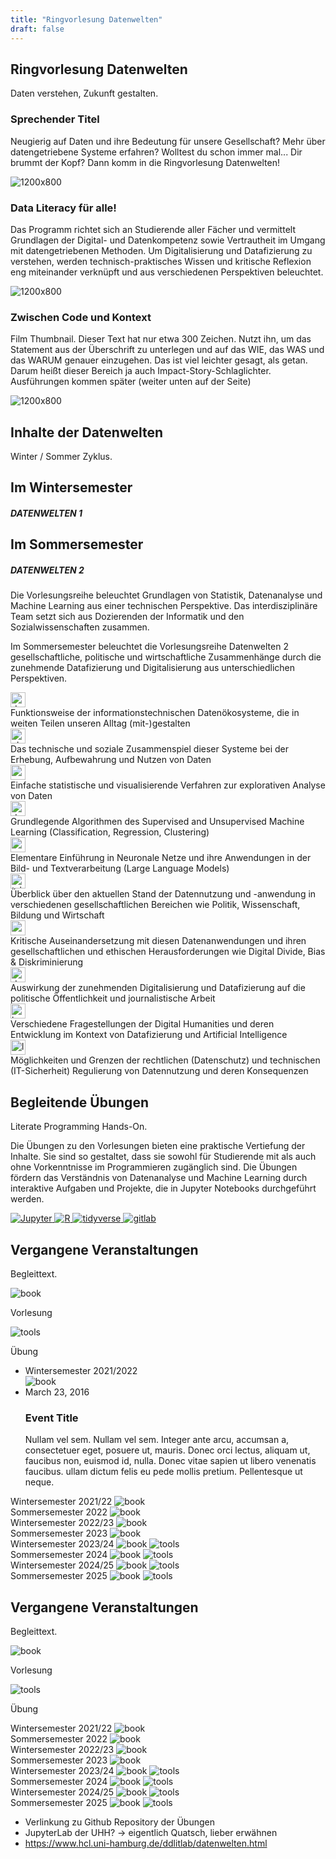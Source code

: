 ```yaml
---
title: "Ringvorlesung Datenwelten"
draft: false
---
```


<section>
    <div class="section-title">
        <h2>Ringvorlesung Datenwelten</h2>
        <p>Daten verstehen, Zukunft gestalten.</p>
    </div>
    <div class="row">
        <div class="content-area">
            <h3>Sprechender Titel</h3>
            <p>Neugierig auf Daten und ihre Bedeutung für unsere Gesellschaft? Mehr über datengetriebene Systeme erfahren? Wolltest du schon immer mal... Dir brummt der Kopf? Dann komm in die Ringvorlesung Datenwelten!</p>
        </div>
        <div class="image-area">
            <img src="https://placehold.co/1200x800.webp?text=1200%20x%20800\nwebp" alt="1200x800">
        </div>
    </div>
    <div class="row reverse">
        <div class="content-area">
            <h3>Data Literacy für alle!</h3>
            <p>Das Programm richtet sich an Studierende aller Fächer und vermittelt Grundlagen der Digital- und Datenkompetenz sowie Vertrautheit im Umgang mit datengetriebenen Methoden. Um Digitalisierung und Datafizierung zu verstehen, werden technisch-praktisches Wissen und kritische Reflexion eng miteinander verknüpft und aus verschiedenen Perspektiven beleuchtet.</p>
        </div>
        <div class="image-area">
            <img src="https://placehold.co/1200x800.webp?text=1200%20x%20800\nwebp" alt="1200x800">
        </div>
    </div>
    <div class="row">
        <div class="content-area">
            <h3>Zwischen Code und Kontext</h3>
            <p>Film Thumbnail. Dieser Text hat nur etwa 300 Zeichen. Nutzt ihn, um das Statement aus der Überschrift zu unterlegen und auf das WIE, das WAS und das WARUM genauer einzugehen. Das ist viel leichter gesagt, als getan. Darum heißt dieser Bereich ja auch Impact-Story-Schlaglichter. Ausführungen kommen später (weiter unten auf der Seite)</p>
        </div>
        <div class="image-area">
            <img src="https://placehold.co/1200x800.webp?text=1200%20x%20800\nwebp" alt="1200x800">
        </div>
    </div>
    </section>





<section>
    <div class="section-title">
        <h2>Inhalte der Datenwelten</h2>
        <p>Winter / Sommer Zyklus.</p>
    </div>
    


 <div class="py-2">
    <div class="container">
        <div class="row align-items-center mb-2">
            <div class="col-md-6 text-center">
                <h2 class="fw-bolder mb-2">Im Wintersemester</h3>
                <h5 class="text-muted">DATENWELTEN 1</h5>
            </div>
            <div class="col-md-6 text-center">
                <h2 class="fw-bolder mb-2">Im Sommersemester</h3>
                <h5 class="text-muted">DATENWELTEN 2</h5>
            </div>
        </div>
        <div class="row align-items-center mb-2">
            <div class="col-md-6">
                <p class="fs-5">
                    Die Vorlesungsreihe beleuchtet Grundlagen von Statistik, Datenanalyse und Machine Learning aus einer technischen Perspektive.
                    Das interdisziplinäre Team setzt sich aus Dozierenden der Informatik und den Sozialwissenschaften zusammen.
                </p>
            </div>
            <div class="col-md-6">
                <p class="fs-5">
                    Im Sommersemester beleuchtet die Vorlesungsreihe Datenwelten 2 gesellschaftliche, politische und wirtschaftliche Zusammenhänge durch die zunehmende Datafizierung und Digitalisierung aus unterschiedlichen Perspektiven.
                </p>
            </div>
        </div>
        <div class="row align-items-center">
            <div class="col-md-6">
                <div>
                    <div class="row align-items-center mb-2">
                        <div class="col-auto">
                            <img src="/icons/codicons/debug-disconnect.svg" alt="debug-disconnect" class="img-fluid" style="width: 1.5rem; height: 1.5rem;">
                        </div>
                        <div class="col">
                            Funktionsweise der informationstechnischen Datenökosysteme, die in weiten Teilen unseren Alltag (mit-)gestalten
                        </div>
                    </div>
                    <div class="row align-items-center mb-2">
                        <div class="col-auto">
                            <img src="/icons/codicons/cloud-upload.svg" alt="cloud-upload" class="img-fluid" style="width: 1.5rem; height: 1.5rem;">
                        </div>
                        <div class="col">
                            Das technische und soziale Zusammenspiel dieser Systeme bei der Erhebung, Aufbewahrung und Nutzen von Daten
                        </div>
                    </div>
                    <div class="row align-items-center mb-2">
                        <div class="col-auto">
                            <img src="/icons/codicons/graph-scatter.svg" alt="graph-scatter" class="img-fluid" style="width: 1.5rem; height: 1.5rem;">
                        </div>
                        <div class="col">
                            Einfache statistische und visualisierende Verfahren zur explorativen Analyse von Daten
                        </div>
                    </div>
                    <div class="row align-items-center mb-2">
                        <div class="col-auto">
                            <img src="/icons/codicons/debug-alt.svg" alt="debug-alt" class="img-fluid" style="width: 1.5rem; height: 1.5rem;">
                        </div>
                        <div class="col">
                            Grundlegende Algorithmen des Supervised and Unsupervised Machine Learning (Classification, Regression, Clustering)
                        </div>
                    </div>
                    <div class="row align-items-center mb-2">
                        <div class="col-auto">
                            <img src="/icons/codicons/combine.svg" alt="combine" class="img-fluid" style="width: 1.5rem; height: 1.5rem;">
                        </div>
                        <div class="col">
                            Elementare Einführung in Neuronale Netze und ihre Anwendungen in der Bild- und Textverarbeitung (Large Language Models)
                        </div>
                    </div>
                </div>
            </div>
            <div class="col-md-6">
                <div>
                    <div class="row align-items-center mb-2">
                        <div class="col-auto">
                            <img src="/icons/codicons/telescope.svg" alt="telescope" class="img-fluid" style="width: 1.5rem; height: 1.5rem;">
                        </div>
                        <div class="col">
                            Überblick über den aktuellen Stand der Datennutzung und -anwendung in verschiedenen gesellschaftlichen Bereichen wie Politik, Wissenschaft, Bildung und Wirtschaft
                        </div>
                    </div>
                    <div class="row align-items-center mb-2">
                        <div class="col-auto">
                            <img src="/icons/codicons/organization.svg" alt="organization" class="img-fluid" style="width: 1.5rem; height: 1.5rem;">
                        </div>
                        <div class="col">
                            Kritische Auseinandersetzung mit diesen Datenanwendungen und ihren gesellschaftlichen und ethischen Herausforderungen wie Digital Divide, Bias & Diskriminierung
                        </div>
                    </div>
                    <div class="row align-items-center mb-2">
                        <div class="col-auto">
                            <img src="/icons/codicons/device-camera.svg" alt="device-camera" class="img-fluid" style="width: 1.5rem; height: 1.5rem;">
                        </div>
                        <div class="col">
                            Auswirkung der zunehmenden Digitalisierung und Datafizierung auf die politische Öffentlichkeit und journalistische Arbeit
                        </div>
                    </div>
                    <div class="row align-items-center mb-2">
                        <div class="col-auto">
                            <img src="/icons/codicons/book.svg" alt="book" class="img-fluid" style="width: 1.5rem; height: 1.5rem;">
                        </div>
                        <div class="col">
                            Verschiedene Fragestellungen der Digital Humanities und deren Entwicklung im Kontext von Datafizierung und Artificial Intelligence
                        </div>
                    </div>
                    <div class="row align-items-center mb-2">
                        <div class="col-auto">
                            <img src="/icons/codicons/law.svg" alt="law" class="img-fluid" style="width: 1.5rem; height: 1.5rem;">
                        </div>
                        <div class="col">
                            Möglichkeiten und Grenzen der rechtlichen (Datenschutz) und technischen (IT-Sicherheit) Regulierung von Datennutzung und deren Konsequenzen
                        </div>
                    </div>
                </div>
            </div>
        </div>
        </div>
    </div>
</div>
</section>


<section>
    <div class="section-title">
        <h2>Begleitende Übungen</h2>
        <p>Literate Programming Hands-On.</p>
    </div>
    <div class="wide-text">
    <p>
      Die Übungen zu den Vorlesungen bieten eine praktische Vertiefung der Inhalte. Sie sind so gestaltet, dass sie sowohl für Studierende mit als auch ohne Vorkenntnisse im Programmieren zugänglich sind. Die Übungen fördern das Verständnis von Datenanalyse und Machine Learning durch interaktive Aufgaben und Projekte, die in Jupyter Notebooks durchgeführt werden. 
      </p>
    </div>
    <div class="row">
        <a href="https://jupyter.org/">
        <img src="/svg/jupyter.svg" alt="Jupyter" class="logo-big logo-bigger">
        </a>
        <a href="https://www.r-project.org/">
        <img src="/svg/R.svg" alt="R" class="logo-big logo-bigger">
        </a>
        <a href="https://www.tidyverse.org/">
        <img src="/svg/tidyverse.svg" alt="tidyverse" class="logo-big logo-bigger">
        </a>
        <a href="https://about.gitlab.com/">
        <img src="/svg/gitlab_only.svg" alt="gitlab" class="logo-big logo-bigger">
        </a>
      </div>
</section>

<section>
    <div class="section-title">
        <h2>Vergangene Veranstaltungen</h2>
        <p>Begleittext.</p>
    </div>
    <div class="row">
        <img class="timeline-icon" src="/icons/codicons/book.svg" alt="book"> <p>Vorlesung</p>
        <img class="timeline-icon" src="/icons/codicons/tools.svg" alt="tools"> <p>Übung</p>
    </div>
<div class="row example-centered">
        <div>
            <ul class="timeline timeline-centered">
                <li class="timeline-item">
                    <div class="timeline-info">
                        <span>Wintersemester 2021/2022</span>
                    </div>
                    <div class="timeline-marker"></div>
                    <div class="timeline-content">
                        <img src="/icons/codicons/book.svg" alt="book">
                    </div>
                </li>
                <li class="timeline-item">
                    <div class="timeline-info">
                        <span>March 23, 2016</span>
                    </div>
                    <div class="timeline-marker"></div>
                    <div class="timeline-content">
                        <h3 class="timeline-title">Event Title</h3>
                        <p>Nullam vel sem. Nullam vel sem. Integer ante arcu, accumsan a, consectetuer eget, posuere ut, mauris. Donec orci lectus, aliquam ut, faucibus non, euismod id, nulla. Donec vitae sapien ut libero venenatis faucibus. ullam dictum felis
                            eu pede mollis pretium. Pellentesque ut neque. </p>
                    </div>
                </li>
            </ul>
        </div>
    </div>
</div>
    <div class="timeline">
        <div class="container left">
            <time>Wintersemester 2021/22</time>
                <img src="/icons/codicons/book.svg" alt="book">
                <!-- </a> -->
            </div>
        <div class="container right">
            <time>Sommersemester 2022</time>
            <img src="/icons/codicons/book.svg" alt="book">
            </div>
        <div class="container left">
            <time>Wintersemester 2022/23</time>
            <img src="/icons/codicons/book.svg" alt="book">
            </div>
        <div class="container right">
            <time>Sommersemester 2023</time>
            <img src="/icons/codicons/book.svg" alt="book">
            </div>
        <div class="container left">
            <time>Wintersemester 2023/24</time>
            <img src="/icons/codicons/book.svg" alt="book">
            <img class="second" src="/icons/codicons/tools.svg" alt="tools">
            </div>
        <div class="container right">
            <time>Sommersemester 2024</time>
            <img src="/icons/codicons/book.svg" alt="book">
            <img class="second" src="/icons/codicons/tools.svg" alt="tools">
            </div>
                <div class="container left">
            <time>Wintersemester 2024/25</time>
            <img src="/icons/codicons/book.svg" alt="book">
            <img class="second" src="/icons/codicons/tools.svg" alt="tools">
            </div>
        <div class="container right">
            <time>Sommersemester 2025</time>
            <img src="/icons/codicons/book.svg" alt="book">
            <img class="second" src="/icons/codicons/tools.svg" alt="tools">
            </div>
    </div>


</section>




<section>
    <div class="section-title">
        <h2>Vergangene Veranstaltungen</h2>
        <p>Begleittext.</p>
    </div>
    <div class="row">
        <img class="timeline-icon" src="/icons/codicons/book.svg" alt="book"> <p>Vorlesung</p>
        <img class="timeline-icon" src="/icons/codicons/tools.svg" alt="tools"> <p>Übung</p>
    </div>
    <div class="timeline">
        <div class="container left">
            <time>Wintersemester 2021/22</time>
            <!-- <a href="https://www.stine.uni-hamburg.de/scripts/mgrqispi.dll?APPNAME=CampusNet&PRGNAME=COURSEDETAILS&ARGUMENTS=-N000000000000001,-N000605,-N0,-N379594586393059,-N379594586363060,-N0,-N0,-N3,-AcMLhrURSffWyVjLSHDoJfIfNfW5sHuPerqGCPo57Rq597ZUdRIf-HNHmHY6CVWRpfNmI7NPovIm-4YGdcDNFmBWAOdU5RtZ0RN5oRUPLPIpN4Ym7vQpgOqGoYgouVfwycZDNOUPZ3zKmVQL3VgU-cYPmR-c-OjPLOdV9vfUYCumWffDNYSo8fdWBWjKme-ejWNAjOQew4SRJmdolPMHwPWW7PNRdxDRJfDKWVqGHQZma3oL9xfA-WBZWfDUXxSV9mUe9RZHoxfKlWDAwvBZhRgp0QN68VomA4B69xNDZejpVvWoHmDKsVjLJfN6YPDKkmD6mcZpkfqcNmSALPIPVWSeNQzwdOIi9cDPxWuH5QgPsQuHx7NwYVUUk3YA-4SlAmtZKYYmv3f6sOQDjRDw6foUBYBHdRDU8YoaFVWWJcdRBxzZVvYfFYzLS7fLu3zodOgpFrDnFffoh3omI7gUQfMaFWYnjvIWCOYAvRjpHHBZaczWfWqwNvBmQRDwjOWWwRjmdHzUWfqW6cDeFefRjHULHvZawRfwexzWKYqAec-5fOZmtVfZBrqWKmumIvuHK7QWhcfZCvd7-xdHKCYolCQUaHqmDvBK67fZUHoWtWfANRuWuPvZfQzWSxf5pQqRucDR8vgiNmjcNfUiZRMPVQqAFWUoyQSPaRdUAeQPFfQRaVIHhOuH9m-W3V-D6RBKI3oPKVUoH4oRAWImHPSpdcMPocSLlmuRFWjpzYMFtPumVCumExUHyRSR6WfNFOzAY"> -->
                <img src="/icons/codicons/book.svg" alt="book">
                <!-- </a> -->
            </div>
        <div class="container right">
            <time>Sommersemester 2022</time>
            <img src="/icons/codicons/book.svg" alt="book">
            </div>
        <div class="container left">
            <time>Wintersemester 2022/23</time>
            <img src="/icons/codicons/book.svg" alt="book">
            </div>
        <div class="container right">
            <time>Sommersemester 2023</time>
            <img src="/icons/codicons/book.svg" alt="book">
            </div>
        <div class="container left">
            <time>Wintersemester 2023/24</time>
            <img src="/icons/codicons/book.svg" alt="book">
            <img class="second" src="/icons/codicons/tools.svg" alt="tools">
            </div>
        <div class="container right">
            <time>Sommersemester 2024</time>
            <img src="/icons/codicons/book.svg" alt="book">
            <img class="second" src="/icons/codicons/tools.svg" alt="tools">
            </div>
                <div class="container left">
            <time>Wintersemester 2024/25</time>
            <img src="/icons/codicons/book.svg" alt="book">
            <img class="second" src="/icons/codicons/tools.svg" alt="tools">
            </div>
        <div class="container right">
            <time>Sommersemester 2025</time>
            <img src="/icons/codicons/book.svg" alt="book">
            <img class="second" src="/icons/codicons/tools.svg" alt="tools">
            </div>
    </div>


</section>


- Verlinkung zu Github Repository der Übungen
- JupyterLab der UHH? -> eigentlich Quatsch, lieber erwähnen
- https://www.hcl.uni-hamburg.de/ddlitlab/datenwelten.html

<!-- 
 <div class="py-2">
    <div class="container">
        <div class="row align-items-center mb-2">
            <div class="col-md-6 text-center">
                <h2 class="fw-bolder mb-2">Im Wintersemester</h3>
                <h5 class="text-muted">DATENWELTEN 1</h5>
            </div>
            <div class="col-md-6 text-center">
                <h2 class="fw-bolder mb-2">Im Sommersemester</h3>
                <h5 class="text-muted">DATENWELTEN 2</h5>
            </div>
        </div>
        <div class="row align-items-center mb-2">
            <div class="col-md-6">
                <p class="fs-5">
                    Die Vorlesungsreihe beleuchtet Grundlagen von Statistik, Datenanalyse und Machine Learning aus einer technischen Perspektive.
                    Das interdisziplinäre Team setzt sich aus Dozierenden der Informatik und den Sozialwissenschaften zusammen.
                </p>
            </div>
            <div class="col-md-6">
                <p class="fs-5">
                    Im Sommersemester beleuchtet die Vorlesungsreihe Datenwelten 2 gesellschaftliche, politische und wirtschaftliche Zusammenhänge durch die zunehmende Datafizierung und Digitalisierung aus unterschiedlichen Perspektiven.
                </p>
            </div>
        </div>
        <div class="row align-items-center">
            <div class="col-md-6">
                <div>
                    <div class="row align-items-center mb-2">
                        <div class="col-auto">
                            <img src="/icons/codicons/debug-disconnect.svg" alt="debug-disconnect" class="img-fluid" style="width: 1.5rem; height: 1.5rem;">
                        </div>
                        <div class="col">
                            Funktionsweise der informationstechnischen Datenökosysteme, die in weiten Teilen unseren Alltag (mit-)gestalten
                        </div>
                    </div>
                    <div class="row align-items-center mb-2">
                        <div class="col-auto">
                            <img src="/icons/codicons/cloud-upload.svg" alt="cloud-upload" class="img-fluid" style="width: 1.5rem; height: 1.5rem;">
                        </div>
                        <div class="col">
                            Das technische und soziale Zusammenspiel dieser Systeme bei der Erhebung, Aufbewahrung und Nutzen von Daten
                        </div>
                    </div>
                    <div class="row align-items-center mb-2">
                        <div class="col-auto">
                            <img src="/icons/codicons/graph-scatter.svg" alt="graph-scatter" class="img-fluid" style="width: 1.5rem; height: 1.5rem;">
                        </div>
                        <div class="col">
                            Einfache statistische und visualisierende Verfahren zur explorativen Analyse von Daten
                        </div>
                    </div>
                    <div class="row align-items-center mb-2">
                        <div class="col-auto">
                            <img src="/icons/codicons/debug-alt.svg" alt="debug-alt" class="img-fluid" style="width: 1.5rem; height: 1.5rem;">
                        </div>
                        <div class="col">
                            Grundlegende Algorithmen des Supervised and Unsupervised Machine Learning (Classification, Regression, Clustering)
                        </div>
                    </div>
                    <div class="row align-items-center mb-2">
                        <div class="col-auto">
                            <img src="/icons/codicons/combine.svg" alt="combine" class="img-fluid" style="width: 1.5rem; height: 1.5rem;">
                        </div>
                        <div class="col">
                            Elementare Einführung in Neuronale Netze und ihre Anwendungen in der Bild- und Textverarbeitung (Large Language Models)
                        </div>
                    </div>
                </div>
            </div>
            <div class="col-md-6">
                <div>
                    <div class="row align-items-center mb-2">
                        <div class="col-auto">
                            <img src="/icons/codicons/telescope.svg" alt="telescope" class="img-fluid" style="width: 1.5rem; height: 1.5rem;">
                        </div>
                        <div class="col">
                            Überblick über den aktuellen Stand der Datennutzung und -anwendung in verschiedenen gesellschaftlichen Bereichen wie Politik, Wissenschaft, Bildung und Wirtschaft
                        </div>
                    </div>
                    <div class="row align-items-center mb-2">
                        <div class="col-auto">
                            <img src="/icons/codicons/organization.svg" alt="organization" class="img-fluid" style="width: 1.5rem; height: 1.5rem;">
                        </div>
                        <div class="col">
                            Kritische Auseinandersetzung mit diesen Datenanwendungen und ihren gesellschaftlichen und ethischen Herausforderungen wie Digital Divide, Bias & Diskriminierung
                        </div>
                    </div>
                    <div class="row align-items-center mb-2">
                        <div class="col-auto">
                            <img src="/icons/codicons/device-camera.svg" alt="device-camera" class="img-fluid" style="width: 1.5rem; height: 1.5rem;">
                        </div>
                        <div class="col">
                            Auswirkung der zunehmenden Digitalisierung und Datafizierung auf die politische Öffentlichkeit und journalistische Arbeit
                        </div>
                    </div>
                    <div class="row align-items-center mb-2">
                        <div class="col-auto">
                            <img src="/icons/codicons/book.svg" alt="book" class="img-fluid" style="width: 1.5rem; height: 1.5rem;">
                        </div>
                        <div class="col">
                            Verschiedene Fragestellungen der Digital Humanities und deren Entwicklung im Kontext von Datafizierung und Artificial Intelligence
                        </div>
                    </div>
                    <div class="row align-items-center mb-2">
                        <div class="col-auto">
                            <img src="/icons/codicons/law.svg" alt="law" class="img-fluid" style="width: 1.5rem; height: 1.5rem;">
                        </div>
                        <div class="col">
                            Möglichkeiten und Grenzen der rechtlichen (Datenschutz) und technischen (IT-Sicherheit) Regulierung von Datennutzung und deren Konsequenzen
                        </div>
                    </div>
                </div>
            </div>
        </div>
        </div>
    </div>
</div>
<div class="row align-items-center mb-5">
    <div class="col-md-6 align-self-center">
        <div class="embed-responsive embed-responsive-16by9">
                <iframe src='https://lecture2go.uni-hamburg.de/o/iframe/?obj=70078&series=true'
                    title='Datenwelten I: Einführung in Data Science'
                    frameborder='0'
                    allowfullscreen
                    class="embed-responsive-item">
                </iframe>
        </div>
    </div>
    <div class="col-md-6">
        <div class="embed-responsive embed-responsive-16by9">
            <iframe
                src='https://lecture2go.uni-hamburg.de/o/iframe/?obj=71422&series=true'
                title='Datenwelten II: Reflexion der Datenwelten'
                frameborder='0'
                allowfullscreen
                class="embed-responsive-item">
            </iframe>
        </div>
    </div> -->



